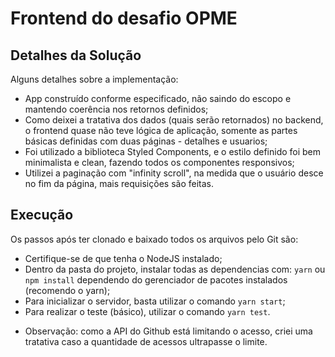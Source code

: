 # Frontend do desafio OPME

## **Detalhes da Solução**

Alguns detalhes sobre a implementação:

- App construído conforme especificado, não saindo do escopo e mantendo coerência nos retornos definidos;
- Como deixei a tratativa dos dados (quais serão retornados) no backend, o frontend quase não teve lógica de aplicação, somente as partes básicas definidas com duas páginas - detalhes e usuarios;
- Foi utilizado a biblioteca Styled Components, e o estilo definido foi bem minimalista e clean, fazendo todos os componentes responsivos;
- Utilizei a paginação com "infinity scroll", na medida que o usuário desce no fim da página, mais requisições são feitas.

## Execução

Os passos após ter clonado e baixado todos os arquivos pelo Git são:

- Certifique-se de que tenha o NodeJS instalado;
- Dentro da pasta do projeto, instalar todas as dependencias com: `yarn` ou `npm install` dependendo do gerenciador de pacotes instalados (recomendo o yarn);
- Para inicializar o servidor, basta utilizar o comando `yarn start`;
- Para realizar o teste (básico), utilizar o comando `yarn test`.

* Observação: como a API do Github está limitando o acesso, criei uma tratativa caso a quantidade de acessos ultrapasse o limite.
